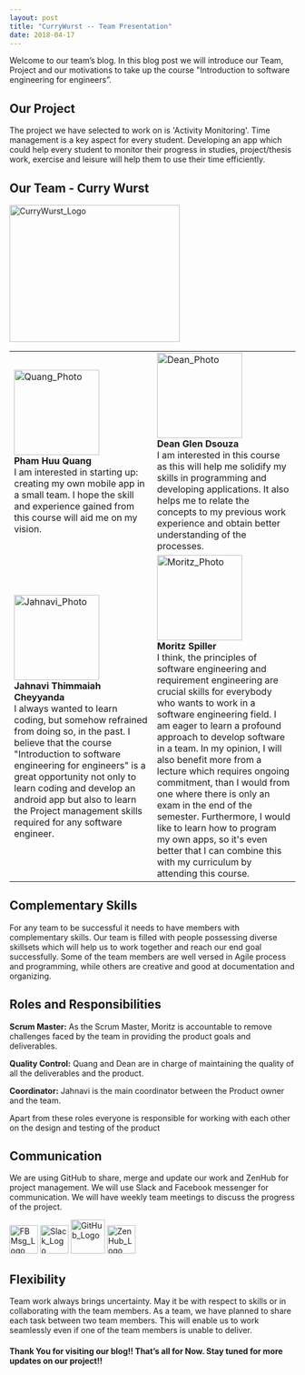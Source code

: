 ```yaml
---
layout: post
title: "CurryWurst -- Team Presentation"
date: 2018-04-17
---
```


Welcome to our team’s blog. In this blog post we will introduce our Team, Project and our motivations to take up the course "Introduction to software engineering for engineers”.


## Our Project
The project we have selected to work on is 'Activity Monitoring'. Time management is a key aspect for every student. Developing an app which could help every student to monitor their progress in studies, project/thesis work, exercise and leisure will help them to use their time efficiently.


## Our Team - Curry Wurst


<img src="{{site.baseurl}}/images/cw_final.png" alt="CurryWurst_Logo" width="300" height="241">


<table>
  <tr vertical-align="top">
    <td width="500"><img src="{{site.baseurl}}/images/QuangP.jpg" alt="Quang_Photo" width="150" height="150"><br><b>Pham Huu Quang</b><br><a>I am interested in starting up: creating my own mobile app in a small team. I hope the skill and experience gained from this course will aid me on my vision.</a></td>
    <td width="500" vertical-align="top"><img src="{{site.baseurl}}/images/Male.jpg" alt="Dean_Photo" width="150" height="150"><br><b>Dean Glen Dsouza</b><br><a>I am interested in this course as this will help me solidify my skills in programming and developing applications. It also helps me to relate the concepts to my previous work experience and obtain better understanding of the processes.</a></td>
  </tr>
  <tr vertical-align="top">
    <td width="500" vertical-align="top"><img src="{{site.baseurl}}/images/Female.jpg" alt="Jahnavi_Photo" width="150" height="150"><br><b>Jahnavi Thimmaiah Cheyyanda</b><br><a>I always wanted to learn coding, but somehow refrained from doing so, in the past. I believe that the course "Introduction to software engineering for engineers" is a great opportunity not only to learn coding and develop an android app but also to learn the Project management skills required for any software engineer.</a></td>
    <td width="500" vertical-align="top"><img src="{{site.baseurl}}/images/Male.jpg" alt="Moritz_Photo" width="150" height="150"><br><b>Moritz Spiller</b><br><a>I think, the principles of software engineering and requirement engineering are crucial skills for everybody who wants to work in a software engineering field. I am eager to learn a profound approach to develop software in a team. In my opinion, I will also benefit more from a lecture which requires ongoing commitment, than I would from one where there is only an exam in the end of the semester. Furthermore, I would like to learn how to program my own apps, so it's even better that I can combine this with my curriculum by attending this course.</a></td>
  </tr>
</table>


## Complementary Skills


For any team to be successful it needs to have members with complementary skills. Our team is filled with people possessing diverse skillsets which will help us to work together and reach our end goal successfully. Some of the team members are well versed in Agile process and programming, while others are creative and good at documentation and organizing.


## Roles and Responsibilities


**Scrum Master:** As the Scrum Master, Moritz is accountable to remove challenges faced by the team in providing the product goals and deliverables.


**Quality Control:** Quang and Dean are in charge of maintaining the quality of all the deliverables and the product.


**Coordinator:** Jahnavi is the main coordinator between the Product owner and the team.


Apart from these roles everyone is responsible for working with each other on the design and testing of the product


## Communication


We are using GitHub to share, merge and update our work and ZenHub for project management. We will use Slack and Facebook messenger for communication. We will have weekly team meetings to discuss the progress of the project.


<span><img src="{{site.baseurl}}/images/Facebook_Messenger_Logo.png" alt="FBMsg_Logo" width="50" height="50"><span>&nbsp;</span><img src="{{site.baseurl}}/images/Slack_Logo.png" alt="Slack_Logo" width="50" height="50"><span>&nbsp;</span><img src="{{site.baseurl}}/images/GitHub_Logo.png" alt="GitHub_Logo" width="60" height="60"><span>&nbsp;</span><img src="{{site.baseurl}}/images/ZenHub_Logo.png" alt="ZenHub_Logo" width="50" height="50"></span>


## Flexibility
Team work always brings uncertainty. May it be with respect to skills or in collaborating with the team members. As a team, we have planned to share each task between two team members. This will enable us to work seamlessly even if one of the team members is unable to deliver. 


#### Thank You for visiting our blog!! That’s all for Now. Stay tuned for more updates on our project!!
